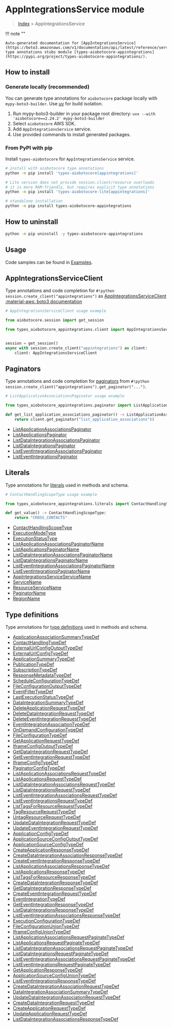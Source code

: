 # AppIntegrationsService module

> [Index](../README.md) > AppIntegrationsService


!!! note ""

    Auto-generated documentation for [AppIntegrationsService](https://boto3.amazonaws.com/v1/documentation/api/latest/reference/services/appintegrations.html#appintegrationsservice)
    type annotations stubs module [types-aiobotocore-appintegrations](https://pypi.org/project/types-aiobotocore-appintegrations/).

## How to install

### Generate locally (recommended)

You can generate type annotations for `aiobotocore` package locally with `mypy-boto3-builder`.
Use [uv](https://docs.astral.sh/uv/getting-started/installation/) for build isolation.

1. Run mypy-boto3-builder in your package root directory: `uvx --with 'aiobotocore==2.24.2' mypy-boto3-builder`
1. Select `aiobotocore` AWS SDK.
1. Add `AppIntegrationsService` service.
1. Use provided commands to install generated packages.



### From PyPI with pip

Install `types-aiobotocore` for `AppIntegrationsService` service.

```bash
# install with aiobotocore type annotations
python -m pip install 'types-aiobotocore[appintegrations]'

# Lite version does not provide session.client/resource overloads
# it is more RAM-friendly, but requires explicit type annotations
python -m pip install 'types-aiobotocore-lite[appintegrations]'

# standalone installation
python -m pip install types-aiobotocore-appintegrations
```



## How to uninstall

```bash
python -m pip uninstall -y types-aiobotocore-appintegrations
```

## Usage

Code samples can be found in [Examples](./usage.md).

## AppIntegrationsServiceClient

Type annotations and code completion for  `#!python session.create_client("appintegrations")` as [AppIntegrationsServiceClient](./client.md)
[:material-aws: boto3 documentation](https://boto3.amazonaws.com/v1/documentation/api/latest/reference/services/appintegrations.html#AppIntegrationsService.Client)

```python
# AppIntegrationsServiceClient usage example

from aiobotocore.session import get_session

from types_aiobotocore_appintegrations.client import AppIntegrationsServiceClient


session = get_session()
async with session.create_client("appintegrations") as client:
    client: AppIntegrationsServiceClient
```


## Paginators

Type annotations and code completion for
[paginators](./paginators.md)
from `#!python session.create_client("appintegrations").get_paginator("...")`.

```python
# ListApplicationAssociationsPaginator usage example

from types_aiobotocore_appintegrations.paginator import ListApplicationAssociationsPaginator

def get_list_application_associations_paginator() -> ListApplicationAssociationsPaginator:
    return client.get_paginator("list_application_associations"))
```

- [ListApplicationAssociationsPaginator](./paginators.md#listapplicationassociationspaginator)
- [ListApplicationsPaginator](./paginators.md#listapplicationspaginator)
- [ListDataIntegrationAssociationsPaginator](./paginators.md#listdataintegrationassociationspaginator)
- [ListDataIntegrationsPaginator](./paginators.md#listdataintegrationspaginator)
- [ListEventIntegrationAssociationsPaginator](./paginators.md#listeventintegrationassociationspaginator)
- [ListEventIntegrationsPaginator](./paginators.md#listeventintegrationspaginator)








## Literals

Type annotations for [literals](./literals.md) used in methods and schema.

```python
# ContactHandlingScopeType usage example

from types_aiobotocore_appintegrations.literals import ContactHandlingScopeType

def get_value() -> ContactHandlingScopeType:
    return "CROSS_CONTACTS"
```

- [ContactHandlingScopeType](./literals.md#contacthandlingscopetype)
- [ExecutionModeType](./literals.md#executionmodetype)
- [ExecutionStatusType](./literals.md#executionstatustype)
- [ListApplicationAssociationsPaginatorName](./literals.md#listapplicationassociationspaginatorname)
- [ListApplicationsPaginatorName](./literals.md#listapplicationspaginatorname)
- [ListDataIntegrationAssociationsPaginatorName](./literals.md#listdataintegrationassociationspaginatorname)
- [ListDataIntegrationsPaginatorName](./literals.md#listdataintegrationspaginatorname)
- [ListEventIntegrationAssociationsPaginatorName](./literals.md#listeventintegrationassociationspaginatorname)
- [ListEventIntegrationsPaginatorName](./literals.md#listeventintegrationspaginatorname)
- [AppIntegrationsServiceServiceName](./literals.md#appintegrationsserviceservicename)
- [ServiceName](./literals.md#servicename)
- [ResourceServiceName](./literals.md#resourceservicename)
- [PaginatorName](./literals.md#paginatorname)
- [RegionName](./literals.md#regionname)




## Type definitions

Type annotations for [type definitions](./type_defs.md) used in methods and schema.

- [ApplicationAssociationSummaryTypeDef](./type_defs.md#applicationassociationsummarytypedef)
- [ContactHandlingTypeDef](./type_defs.md#contacthandlingtypedef)
- [ExternalUrlConfigOutputTypeDef](./type_defs.md#externalurlconfigoutputtypedef)
- [ExternalUrlConfigTypeDef](./type_defs.md#externalurlconfigtypedef)
- [ApplicationSummaryTypeDef](./type_defs.md#applicationsummarytypedef)
- [PublicationTypeDef](./type_defs.md#publicationtypedef)
- [SubscriptionTypeDef](./type_defs.md#subscriptiontypedef)
- [ResponseMetadataTypeDef](./type_defs.md#responsemetadatatypedef)
- [ScheduleConfigurationTypeDef](./type_defs.md#scheduleconfigurationtypedef)
- [FileConfigurationOutputTypeDef](./type_defs.md#fileconfigurationoutputtypedef)
- [EventFilterTypeDef](./type_defs.md#eventfiltertypedef)
- [LastExecutionStatusTypeDef](./type_defs.md#lastexecutionstatustypedef)
- [DataIntegrationSummaryTypeDef](./type_defs.md#dataintegrationsummarytypedef)
- [DeleteApplicationRequestTypeDef](./type_defs.md#deleteapplicationrequesttypedef)
- [DeleteDataIntegrationRequestTypeDef](./type_defs.md#deletedataintegrationrequesttypedef)
- [DeleteEventIntegrationRequestTypeDef](./type_defs.md#deleteeventintegrationrequesttypedef)
- [EventIntegrationAssociationTypeDef](./type_defs.md#eventintegrationassociationtypedef)
- [OnDemandConfigurationTypeDef](./type_defs.md#ondemandconfigurationtypedef)
- [FileConfigurationTypeDef](./type_defs.md#fileconfigurationtypedef)
- [GetApplicationRequestTypeDef](./type_defs.md#getapplicationrequesttypedef)
- [IframeConfigOutputTypeDef](./type_defs.md#iframeconfigoutputtypedef)
- [GetDataIntegrationRequestTypeDef](./type_defs.md#getdataintegrationrequesttypedef)
- [GetEventIntegrationRequestTypeDef](./type_defs.md#geteventintegrationrequesttypedef)
- [IframeConfigTypeDef](./type_defs.md#iframeconfigtypedef)
- [PaginatorConfigTypeDef](./type_defs.md#paginatorconfigtypedef)
- [ListApplicationAssociationsRequestTypeDef](./type_defs.md#listapplicationassociationsrequesttypedef)
- [ListApplicationsRequestTypeDef](./type_defs.md#listapplicationsrequesttypedef)
- [ListDataIntegrationAssociationsRequestTypeDef](./type_defs.md#listdataintegrationassociationsrequesttypedef)
- [ListDataIntegrationsRequestTypeDef](./type_defs.md#listdataintegrationsrequesttypedef)
- [ListEventIntegrationAssociationsRequestTypeDef](./type_defs.md#listeventintegrationassociationsrequesttypedef)
- [ListEventIntegrationsRequestTypeDef](./type_defs.md#listeventintegrationsrequesttypedef)
- [ListTagsForResourceRequestTypeDef](./type_defs.md#listtagsforresourcerequesttypedef)
- [TagResourceRequestTypeDef](./type_defs.md#tagresourcerequesttypedef)
- [UntagResourceRequestTypeDef](./type_defs.md#untagresourcerequesttypedef)
- [UpdateDataIntegrationRequestTypeDef](./type_defs.md#updatedataintegrationrequesttypedef)
- [UpdateEventIntegrationRequestTypeDef](./type_defs.md#updateeventintegrationrequesttypedef)
- [ApplicationConfigTypeDef](./type_defs.md#applicationconfigtypedef)
- [ApplicationSourceConfigOutputTypeDef](./type_defs.md#applicationsourceconfigoutputtypedef)
- [ApplicationSourceConfigTypeDef](./type_defs.md#applicationsourceconfigtypedef)
- [CreateApplicationResponseTypeDef](./type_defs.md#createapplicationresponsetypedef)
- [CreateDataIntegrationAssociationResponseTypeDef](./type_defs.md#createdataintegrationassociationresponsetypedef)
- [CreateEventIntegrationResponseTypeDef](./type_defs.md#createeventintegrationresponsetypedef)
- [ListApplicationAssociationsResponseTypeDef](./type_defs.md#listapplicationassociationsresponsetypedef)
- [ListApplicationsResponseTypeDef](./type_defs.md#listapplicationsresponsetypedef)
- [ListTagsForResourceResponseTypeDef](./type_defs.md#listtagsforresourceresponsetypedef)
- [CreateDataIntegrationResponseTypeDef](./type_defs.md#createdataintegrationresponsetypedef)
- [GetDataIntegrationResponseTypeDef](./type_defs.md#getdataintegrationresponsetypedef)
- [CreateEventIntegrationRequestTypeDef](./type_defs.md#createeventintegrationrequesttypedef)
- [EventIntegrationTypeDef](./type_defs.md#eventintegrationtypedef)
- [GetEventIntegrationResponseTypeDef](./type_defs.md#geteventintegrationresponsetypedef)
- [ListDataIntegrationsResponseTypeDef](./type_defs.md#listdataintegrationsresponsetypedef)
- [ListEventIntegrationAssociationsResponseTypeDef](./type_defs.md#listeventintegrationassociationsresponsetypedef)
- [ExecutionConfigurationTypeDef](./type_defs.md#executionconfigurationtypedef)
- [FileConfigurationUnionTypeDef](./type_defs.md#fileconfigurationuniontypedef)
- [IframeConfigUnionTypeDef](./type_defs.md#iframeconfiguniontypedef)
- [ListApplicationAssociationsRequestPaginateTypeDef](./type_defs.md#listapplicationassociationsrequestpaginatetypedef)
- [ListApplicationsRequestPaginateTypeDef](./type_defs.md#listapplicationsrequestpaginatetypedef)
- [ListDataIntegrationAssociationsRequestPaginateTypeDef](./type_defs.md#listdataintegrationassociationsrequestpaginatetypedef)
- [ListDataIntegrationsRequestPaginateTypeDef](./type_defs.md#listdataintegrationsrequestpaginatetypedef)
- [ListEventIntegrationAssociationsRequestPaginateTypeDef](./type_defs.md#listeventintegrationassociationsrequestpaginatetypedef)
- [ListEventIntegrationsRequestPaginateTypeDef](./type_defs.md#listeventintegrationsrequestpaginatetypedef)
- [GetApplicationResponseTypeDef](./type_defs.md#getapplicationresponsetypedef)
- [ApplicationSourceConfigUnionTypeDef](./type_defs.md#applicationsourceconfiguniontypedef)
- [ListEventIntegrationsResponseTypeDef](./type_defs.md#listeventintegrationsresponsetypedef)
- [CreateDataIntegrationAssociationRequestTypeDef](./type_defs.md#createdataintegrationassociationrequesttypedef)
- [DataIntegrationAssociationSummaryTypeDef](./type_defs.md#dataintegrationassociationsummarytypedef)
- [UpdateDataIntegrationAssociationRequestTypeDef](./type_defs.md#updatedataintegrationassociationrequesttypedef)
- [CreateDataIntegrationRequestTypeDef](./type_defs.md#createdataintegrationrequesttypedef)
- [CreateApplicationRequestTypeDef](./type_defs.md#createapplicationrequesttypedef)
- [UpdateApplicationRequestTypeDef](./type_defs.md#updateapplicationrequesttypedef)
- [ListDataIntegrationAssociationsResponseTypeDef](./type_defs.md#listdataintegrationassociationsresponsetypedef)

